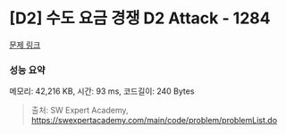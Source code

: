 # [D2] 수도 요금 경쟁 D2 Attack - 1284 

[문제 링크](https://swexpertacademy.com/main/code/problem/problemDetail.do?contestProbId=AV189xUaI8UCFAZN) 

### 성능 요약

메모리: 42,216 KB, 시간: 93 ms, 코드길이: 240 Bytes



> 출처: SW Expert Academy, https://swexpertacademy.com/main/code/problem/problemList.do